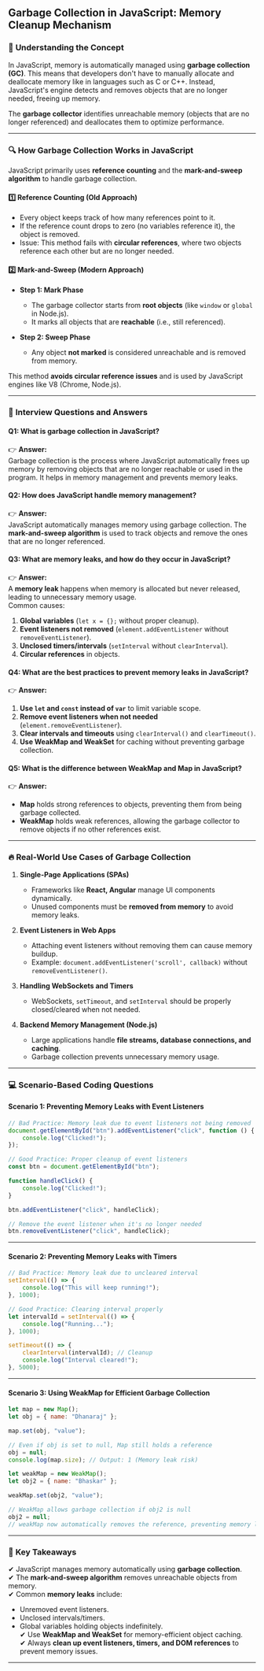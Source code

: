 ## **Garbage Collection in JavaScript: Memory Cleanup Mechanism**

### 📌 **Understanding the Concept**
In JavaScript, memory is automatically managed using **garbage collection (GC)**. This means that developers don't have to manually allocate and deallocate memory like in languages such as C or C++. Instead, JavaScript's engine detects and removes objects that are no longer needed, freeing up memory.

The **garbage collector** identifies unreachable memory (objects that are no longer referenced) and deallocates them to optimize performance.

---

### 🔍 **How Garbage Collection Works in JavaScript**
JavaScript primarily uses **reference counting** and the **mark-and-sweep algorithm** to handle garbage collection.

#### **1️⃣ Reference Counting (Old Approach)**
- Every object keeps track of how many references point to it.
- If the reference count drops to zero (no variables reference it), the object is removed.
- Issue: This method fails with **circular references**, where two objects reference each other but are no longer needed.

#### **2️⃣ Mark-and-Sweep (Modern Approach)**
- **Step 1: Mark Phase**  
  - The garbage collector starts from **root objects** (like `window` or `global` in Node.js).
  - It marks all objects that are **reachable** (i.e., still referenced).

- **Step 2: Sweep Phase**  
  - Any object **not marked** is considered unreachable and is removed from memory.

This method **avoids circular reference issues** and is used by JavaScript engines like V8 (Chrome, Node.js).

---

### 🤔 **Interview Questions and Answers**
#### **Q1: What is garbage collection in JavaScript?**
👉 **Answer:**  
Garbage collection is the process where JavaScript automatically frees up memory by removing objects that are no longer reachable or used in the program. It helps in memory management and prevents memory leaks.

#### **Q2: How does JavaScript handle memory management?**
👉 **Answer:**  
JavaScript automatically manages memory using garbage collection. The **mark-and-sweep algorithm** is used to track objects and remove the ones that are no longer referenced.

#### **Q3: What are memory leaks, and how do they occur in JavaScript?**
👉 **Answer:**  
A **memory leak** happens when memory is allocated but never released, leading to unnecessary memory usage.  
Common causes:
1. **Global variables** (`let x = {};` without proper cleanup).
2. **Event listeners not removed** (`element.addEventListener` without `removeEventListener`).
3. **Unclosed timers/intervals** (`setInterval` without `clearInterval`).
4. **Circular references** in objects.

#### **Q4: What are the best practices to prevent memory leaks in JavaScript?**
👉 **Answer:**  
1. **Use `let` and `const` instead of `var`** to limit variable scope.
2. **Remove event listeners when not needed** (`element.removeEventListener`).
3. **Clear intervals and timeouts** using `clearInterval()` and `clearTimeout()`.
4. **Use WeakMap and WeakSet** for caching without preventing garbage collection.

#### **Q5: What is the difference between WeakMap and Map in JavaScript?**
👉 **Answer:**  
- **Map** holds strong references to objects, preventing them from being garbage collected.
- **WeakMap** holds weak references, allowing the garbage collector to remove objects if no other references exist.

---

### 🔥 **Real-World Use Cases of Garbage Collection**
1. **Single-Page Applications (SPAs)**  
   - Frameworks like **React, Angular** manage UI components dynamically.
   - Unused components must be **removed from memory** to avoid memory leaks.

2. **Event Listeners in Web Apps**  
   - Attaching event listeners without removing them can cause memory buildup.
   - Example: `document.addEventListener('scroll', callback)` without `removeEventListener()`.

3. **Handling WebSockets and Timers**  
   - WebSockets, `setTimeout`, and `setInterval` should be properly closed/cleared when not needed.

4. **Backend Memory Management (Node.js)**  
   - Large applications handle **file streams, database connections, and caching**.
   - Garbage collection prevents unnecessary memory usage.

---

### 💻 **Scenario-Based Coding Questions**
#### **Scenario 1: Preventing Memory Leaks with Event Listeners**
```javascript
// Bad Practice: Memory leak due to event listeners not being removed
document.getElementById("btn").addEventListener("click", function () {
    console.log("Clicked!");
});

// Good Practice: Proper cleanup of event listeners
const btn = document.getElementById("btn");

function handleClick() {
    console.log("Clicked!");
}

btn.addEventListener("click", handleClick);

// Remove the event listener when it's no longer needed
btn.removeEventListener("click", handleClick);
```

---

#### **Scenario 2: Preventing Memory Leaks with Timers**
```javascript
// Bad Practice: Memory leak due to uncleared interval
setInterval(() => {
    console.log("This will keep running!");
}, 1000);

// Good Practice: Clearing interval properly
let intervalId = setInterval(() => {
    console.log("Running...");
}, 1000);

setTimeout(() => {
    clearInterval(intervalId); // Cleanup
    console.log("Interval cleared!");
}, 5000);
```

---

#### **Scenario 3: Using WeakMap for Efficient Garbage Collection**
```javascript
let map = new Map();
let obj = { name: "Dhanaraj" };

map.set(obj, "value");

// Even if obj is set to null, Map still holds a reference
obj = null;
console.log(map.size); // Output: 1 (Memory leak risk)

let weakMap = new WeakMap();
let obj2 = { name: "Bhaskar" };

weakMap.set(obj2, "value");

// WeakMap allows garbage collection if obj2 is null
obj2 = null;
// weakMap now automatically removes the reference, preventing memory leaks
```

---

### 🎯 **Key Takeaways**
✔ JavaScript manages memory automatically using **garbage collection**.  
✔ The **mark-and-sweep algorithm** removes unreachable objects from memory.  
✔ Common **memory leaks** include:
   - Unremoved event listeners.
   - Unclosed intervals/timers.
   - Global variables holding objects indefinitely.  
✔ Use **WeakMap and WeakSet** for memory-efficient object caching.  
✔ Always **clean up event listeners, timers, and DOM references** to prevent memory issues.  

---
